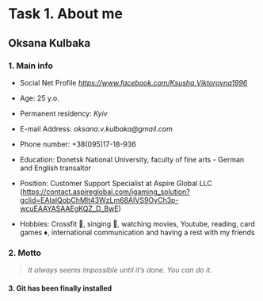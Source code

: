 # Task 1. About me #

## __Oksana Kulbaka__ ##

### 1. Main info ###

* Social Net Profile _<https://www.facebook.com/Ksusha.Viktorovna1996>_

* Age: 25 y.o.

* Permanent residency: _Kyiv_

* E-mail Address: _oksana.v.kulbaka@gmail.com_

* Phone number: +38(095)17-18-936

* Education: Donetsk National University, faculty of fine arts - German and English transaltor

* Position: Customer Support Specialist at Aspire Global LLC (<https://contact.aspireglobal.com/igaming_solution?gclid=EAIaIQobChMIt43WzLm68AIVS9OyCh3p-wcuEAAYASAAEgKQZ_D_BwE>)

* Hobbies: Crossfit :basketball:, singing :microphone:, watching movies, Youtube, reading, card games :diamonds:, international communication and having a rest with my friends

### 2. Motto ###

> _It always seems impossible until it’s done.
> You can do it._
>

#### 3. Git has been finally installed ####